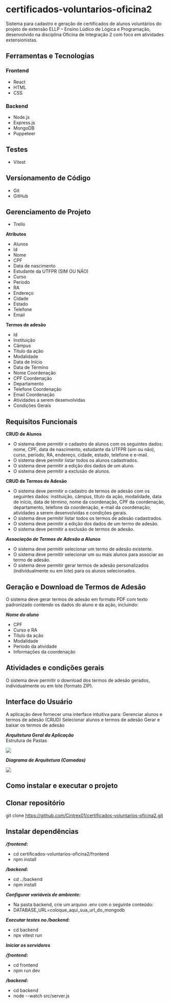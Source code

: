 # certificados-voluntarios-oficina2

Sistema para cadastro e geração de certificados de alunos voluntários do projeto de extensão ELLP – Ensino Lúdico de Lógica e Programação, desenvolvido na disciplina Oficina de Integração 2 com foco em atividades extensionistas.

## Ferramentas e Tecnologias

### Frontend

- React
- HTML
- CSS

### Backend

- Node.js
- Express.js
- MongoDB
- Puppeteer

## Testes

- Vitest

## Versionamento de Código

- Git
- GitHub

## Gerenciamento de Projeto

- Trello

**Atributos**

- Alunos
- Id
- Nome
- CPF
- Data de nascimento
- Estudante da UTFPR (SIM OU NÃO)
- Curso
- Período
- RA
- Endereço
- Cidade
- Estado
- Telefone
- Email

**Termos de adesão**

- Id
- Instituição
- Câmpus
- Título da ação
- Modalidade
- Data de Início
- Data de Término
- Nome Coordenação
- CPF Coordenação
- Departamento
- Telefone Coordenação
- Email Coordenação
- Atividades a serem desenvolvidas
- Condições Gerais

## Requisitos Funcionais

**CRUD de Alunos**

- O sistema deve permitir o cadastro de alunos com os seguintes dados: nome, CPF, data de nascimento, estudante da UTFPR (sim ou não), curso, período, RA, endereço, cidade, estado, telefone e e-mail.
- O sistema deve permitir listar todos os alunos cadastrados.
- O sistema deve permitir a edição dos dados de um aluno.
- O sistema deve permitir a exclusão de alunos.

**CRUD de Termos de Adesão**

- O sistema deve permitir o cadastro de termos de adesão com os seguintes dados: instituição, câmpus, título da ação, modalidade, data de início, data de término, nome da coordenação, CPF da coordenação, departamento, telefone da coordenação, e-mail da coordenação, atividades a serem desenvolvidas e condições gerais.
- O sistema deve permitir listar todos os termos de adesão cadastrados.
- O sistema deve permitir a edição dos dados de um termo de adesão.
- O sistema deve permitir a exclusão de termos de adesão.

**_Associação de Termos de Adesão a Alunos_**

- O sistema deve permitir selecionar um termo de adesão existente.
- O sistema deve permitir selecionar um ou mais alunos para associar ao termo de adesão.
- O sistema deve permitir gerar termos de adesão personalizados (individualmente ou em lote) para os alunos selecionados.

## Geração e Download de Termos de Adesão

O sistema deve gerar termos de adesão em formato PDF com texto padronizado contendo os dados do aluno e da ação, incluindo:

**_Nome do aluno_**

- CPF
- Curso e RA
- Título da ação
- Modalidade
- Período da atividade
- Informações da coordenação

## Atividades e condições gerais

O sistema deve permitir o download dos termos de adesão gerados, individualmente ou em lote (formato ZIP).

## Interface do Usuário

A aplicação deve fornecer uma interface intuitiva para:
Gerenciar alunos e termos de adesão (CRUD)
Selecionar alunos e termos de adesão
Gerar e baixar os termos de adesão

**_Arquitetura Geral da Aplicação_**\
Estrutura de Pastas

![](https://i.ibb.co/JR9tNhqN/Estrutura-Pastas.png)

**_Diagrama de Arquitetura (Camadas)_**

![](https://i.ibb.co/Y7zKgcGV/Diagrama-de-Arquitetura-Camadas.png)

## Como instalar e executar o projeto

## Clonar repositório

git clone https://github.com/Cintrex01/certificados-voluntarios-oficina2.git

## Instalar dependências

**_/frontend:_**

- cd certificados-voluntarios-oficina2/frontend
- npm install

**_/backend:_**

- cd ../backend
- npm install

**_Configurar variáveis de ambiente:_**

- Na pasta backend, crie um arquivo .env com o seguinte conteúdo:
- DATABASE_URL=coloque_aqui_sua_url_do_mongodb

**_Executar testes no /backend:_**

- cd backend
- npx vitest run

**_Iniciar os servidores_**

**_/frontend:_**

- cd frontend
- npm run dev

**_/backend:_**

- cd backend
- node --watch src/server.js

